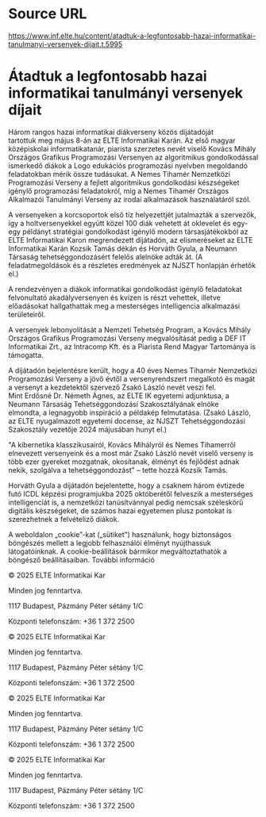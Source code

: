 # Source URL
https://www.inf.elte.hu/content/atadtuk-a-legfontosabb-hazai-informatikai-tanulmanyi-versenyek-dijait.t.5995

# Átadtuk a legfontosabb hazai informatikai tanulmányi versenyek díjait
Három rangos hazai informatikai diákverseny közös díjátadóját tartottuk meg május 8-án az ELTE Informatikai Karán. Az első magyar középiskolai informatikatanár, piarista szerzetes nevét viselő Kovács Mihály Országos Grafikus Programozási Versenyen az algoritmikus gondolkodással ismerkedő diákok a Logo edukációs programozási nyelvben megoldandó feladatokban mérik össze tudásukat. A Nemes Tihamér Nemzetközi Programozási Verseny a fejlett algoritmikus gondolkodási készségeket igénylő programozási feladatokról, míg a Nemes Tihamér Országos Alkalmazói Tanulmányi Verseny az irodai alkalmazások használatáról szól.

A versenyeken a korcsoportok első tíz helyezettjét jutalmazták a szervezők, így a holtversenyekkel együtt közel 100 diák vehetett át oklevelet és egy-egy példányt stratégiai gondolkodást igénylő modern társasjátékokból az ELTE Informatikai Karon megrendezett díjátadón, az elismeréseket az ELTE Informatikai Karán Kozsik Tamás dékán és Horváth Gyula, a Neumann Társaság tehetséggondozásért felelős alelnöke adták át. (A feladatmegoldások és a részletes eredmények az NJSZT honlapján érhetők el.)

A rendezvényen a diákok informatikai gondolkodást igénylő feladatokat felvonultató akadályversenyen és kvízen is részt vehettek, illetve előadásokat hallgathattak meg a mesterséges intelligencia alkalmazási területeiről.

A versenyek lebonyolítását a Nemzeti Tehetség Program, a Kovács Mihály Országos Grafikus Programozási Verseny megvalósítását pedig a DEF IT Informatikai Zrt., az Intracomp Kft. és a Piarista Rend Magyar Tartománya is támogatta.

A díjátadón bejelentésre került, hogy a 40 éves Nemes Tihamér Nemzetközi Programozási Verseny a jövő évtől a versenyrendszert megalkotó és magát a versenyt a kezdetektől szervező Zsakó László nevét veszi fel. Mint Erdősné Dr. Németh Ágnes, az ELTE IK egyetemi adjunktusa, a  Neumann Társaság Tehetséggondozási Szakosztályának elnöke elmondta, a legnagyobb inspiráció a példakép felmutatása. (Zsakó László, az ELTE nyugalmazott egyetemi docense, az NJSZT Tehetséggondozási Szakosztály vezetője 2024 májusában hunyt el.)

"A kibernetika klasszikusairól, Kovács Mihályról és Nemes Tihamerről elnevezett versenyeink és a most már Zsakó László nevét viselő verseny is több ezer gyereket mozgatnak, okosítanak, élményt és fejlődést adnak nekik, szolgálva a tehetséggondozást" – tette hozzá Kozsik Tamás.

Horváth Gyula a díjátadón bejelentette, hogy a csaknem három évtizede futó ICDL képzési programjukba 2025 októberétől felveszik a mesterséges intelligenciát is, a nemzetközi tanúsítvánnyal pedig nemcsak széleskörű digitális készségeket, de számos hazai egyetemen plusz pontokat is szerezhetnek a felvételiző diákok.

A weboldalon „cookie”-kat („sütiket”) használunk, hogy biztonságos böngészés mellett a legjobb felhasználói élményt nyújthassuk látogatóinknak. A cookie-beállítások bármikor megváltoztathatók a böngésző beállításaiban. További információ

© 2025 ELTE Informatikai Kar

Minden jog fenntartva.

1117 Budapest, Pázmány Péter sétány 1/C

Központi telefonszám: +36 1 372 2500

© 2025 ELTE Informatikai Kar

Minden jog fenntartva.

1117 Budapest, Pázmány Péter sétány 1/C

Központi telefonszám: +36 1 372 2500

© 2025 ELTE Informatikai Kar

Minden jog fenntartva.

1117 Budapest, Pázmány Péter sétány 1/C

Központi telefonszám: +36 1 372 2500

© 2025 ELTE Informatikai Kar

Minden jog fenntartva.

1117 Budapest, Pázmány Péter sétány 1/C

Központi telefonszám: +36 1 372 2500